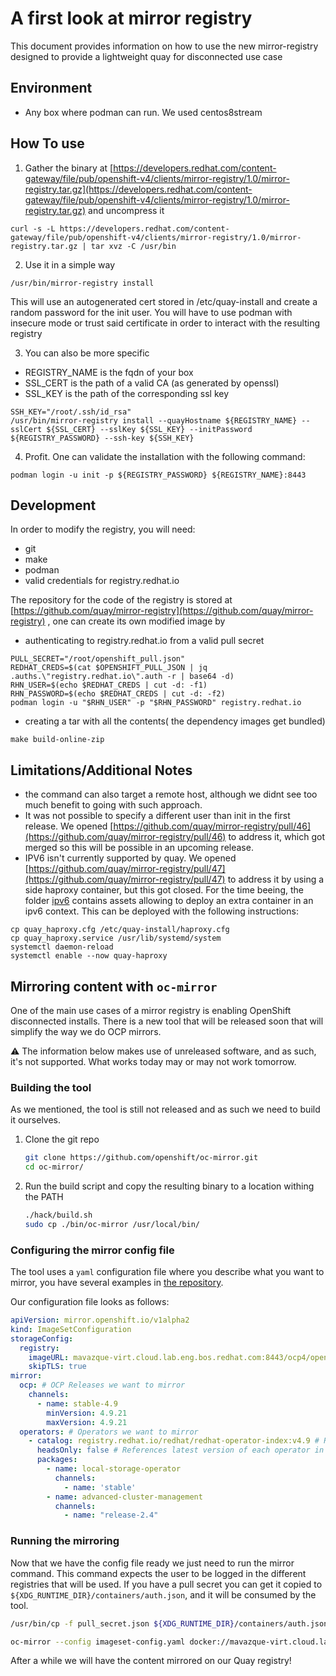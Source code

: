 # **A first look at mirror registry**

This document provides information on how to use the new mirror-registry designed to provide a lightweight quay for disconnected use case

## **Environment**

* Any box where podman can run. We used centos8stream

## **How To use**

1. Gather the binary at [https://developers.redhat.com/content-gateway/file/pub/openshift-v4/clients/mirror-registry/1.0/mirror-registry.tar.gz](https://developers.redhat.com/content-gateway/file/pub/openshift-v4/clients/mirror-registry/1.0/mirror-registry.tar.gz) and uncompress it

```
curl -s -L https://developers.redhat.com/content-gateway/file/pub/openshift-v4/clients/mirror-registry/1.0/mirror-registry.tar.gz | tar xvz -C /usr/bin
```

2. Use it in a simple way

```
/usr/bin/mirror-registry install
```

This will use an autogenerated cert stored in /etc/quay-install and create a random password for the init user. You will have to use podman with insecure mode or trust said certificate in order to interact with the resulting registry

3. You can also be more specific

- REGISTRY_NAME is the fqdn of your box
- SSL_CERT is the path of a valid CA (as generated by openssl)
- SSL_KEY is the path of the corresponding ssl key

```
SSH_KEY="/root/.ssh/id_rsa"
/usr/bin/mirror-registry install --quayHostname ${REGISTRY_NAME} --sslCert ${SSL_CERT} --sslKey ${SSL_KEY} --initPassword ${REGISTRY_PASSWORD} --ssh-key ${SSH_KEY}
```

4. Profit. One can validate the installation with the following command:

```
podman login -u init -p ${REGISTRY_PASSWORD} ${REGISTRY_NAME}:8443
```

## **Development**

In order to modify the registry, you will need:

- git
- make
- podman
- valid credentials for registry.redhat.io

The repository for the code of the registry is stored at [https://github.com/quay/mirror-registry](https://github.com/quay/mirror-registry) , one can create its own modified image by

- authenticating to registry.redhat.io from a valid pull secret

```
PULL_SECRET="/root/openshift_pull.json"
REDHAT_CREDS=$(cat $OPENSHIFT_PULL_JSON | jq .auths.\"registry.redhat.io\".auth -r | base64 -d)
RHN_USER=$(echo $REDHAT_CREDS | cut -d: -f1)
RHN_PASSWORD=$(echo $REDHAT_CREDS | cut -d: -f2)
podman login -u "$RHN_USER" -p "$RHN_PASSWORD" registry.redhat.io
```

- creating a tar with all the contents( the dependency images get bundled)

```
make build-online-zip
```

## **Limitations/Additional Notes**

- the command can also target a remote host, although we didnt see too much benefit to going with such approach.
- It was not possible to specify a different user than init in the first release. We opened [https://github.com/quay/mirror-registry/pull/46](https://github.com/quay/mirror-registry/pull/46) to address it, which got merged so this will be possible in an upcoming release.
- IPV6 isn't currently supported by quay. We opened [https://github.com/quay/mirror-registry/pull/47](https://github.com/quay/mirror-registry/pull/47) to address it by using a side haproxy container, but this got closed. For the time beeing, the folder [ipv6](ipv6) contains assets allowing to deploy an extra container in an ipv6 context. This can be deployed with the following instructions:

```
cp quay_haproxy.cfg /etc/quay-install/haproxy.cfg
cp quay_haproxy.service /usr/lib/systemd/system
systemctl daemon-reload
systemctl enable --now quay-haproxy
```

## **Mirroring content with `oc-mirror`**

One of the main use cases of a mirror registry is enabling OpenShift disconnected installs. There is a new tool that will be released soon that will simplify the way we do OCP mirrors.

:warning: The information below makes use of unreleased software, and as such, it's not supported. What works today may or may not work tomorrow.

### **Building the tool**

As we mentioned, the tool is still not released and as such we need to build it ourselves.

1. Clone the git repo

    ~~~sh
    git clone https://github.com/openshift/oc-mirror.git
    cd oc-mirror/
    ~~~

2. Run the build script and copy the resulting binary to a location withing the PATH

    ~~~sh
    ./hack/build.sh
    sudo cp ./bin/oc-mirror /usr/local/bin/
    ~~~

### **Configuring the mirror config file**

The tool uses a `yaml` configuration file where you describe what you want to mirror, you have several examples in [the repository](https://github.com/openshift/oc-mirror/tree/main/docs/examples).

Our configuration file looks as follows:

~~~yaml
apiVersion: mirror.openshift.io/v1alpha2
kind: ImageSetConfiguration
storageConfig:
  registry:
    imageURL: mavazque-virt.cloud.lab.eng.bos.redhat.com:8443/ocp4/openshift4 # Registry where we will mirror the images
    skipTLS: true
mirror:
  ocp: # OCP Releases we want to mirror
    channels:
      - name: stable-4.9
        minVersion: 4.9.21
        maxVersion: 4.9.21
  operators: # Operators we want to mirror
    - catalog: registry.redhat.io/redhat/redhat-operator-index:v4.9 # References entire catalog
      headsOnly: false # References latest version of each operator in catalog (true is the default value and can be omitted)
      packages:
        - name: local-storage-operator
          channels:
            - name: 'stable'
        - name: advanced-cluster-management
          channels:
            - name: "release-2.4"
~~~

### **Running the mirroring**

Now that we have the config file ready we just need to run the mirror command. This command expects the user to be logged in the different registries that will be used. If you have a pull secret you can get it copied to `${XDG_RUNTIME_DIR}/containers/auth.json`, and it will be consumed by the tool.

~~~sh
/usr/bin/cp -f pull_secret.json ${XDG_RUNTIME_DIR}/containers/auth.json

oc-mirror --config imageset-config.yaml docker://mavazque-virt.cloud.lab.eng.bos.redhat.com:8443 --dest-skip-tls
~~~

After a while we will have the content mirrored on our Quay registry!